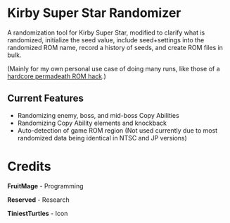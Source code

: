 # Kirby Super Star Randomizer
A randomization tool for Kirby Super Star, modified to clarify what is randomized, initialize the seed value, include seed+settings into the randomized ROM name, record a history of seeds, and create ROM files in bulk.

(Mainly for my own personal use case of doing many runs, like those of a [hardcore permadeath ROM hack](https://www.romhacking.net/forum/index.php?topic=23346.0).)

## Current Features
* Randomizing enemy, boss, and mid-boss Copy Abilities
* Randomizing Copy Ability elements and knockback
* Auto-detection of game ROM region (Not used currently due to most randomized data being identical in NTSC and JP versions)

# Credits
**FruitMage** - Programming

**Reserved** - Research

**TiniestTurtles** - Icon
